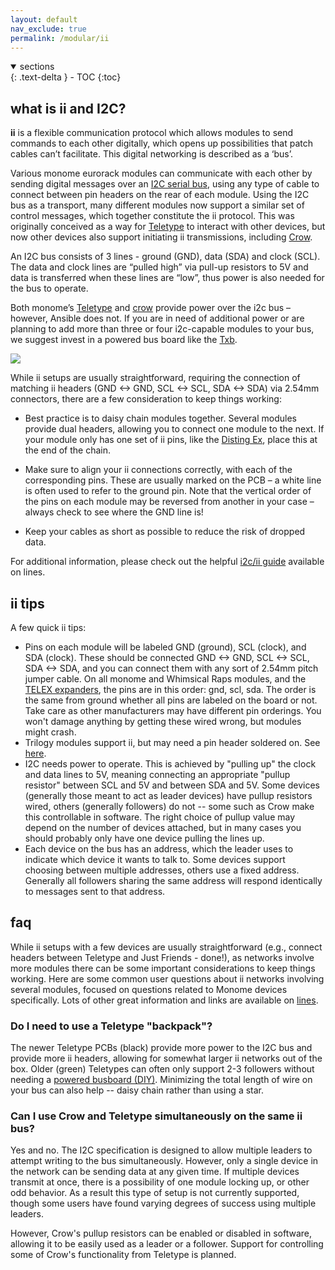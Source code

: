 ```yaml
---
layout: default
nav_exclude: true
permalink: /modular/ii
---
```


<details open markdown="block">
  <summary>
    sections
  </summary>
  {: .text-delta }
- TOC
{:toc}
</details>

##  what is ii and I2C?

**ii** is a flexible communication protocol which
allows modules to send commands to each other digitally, which opens up
possibilities that patch cables can’t facilitate. This digital networking is
described as a ‘bus’.

Various monome eurorack modules can communicate with each other by sending digital messages over an [I2C serial bus](https://en.wikipedia.org/wiki/I%C2%B2C), using any type of cable to connect between pin headers on the rear of each module. Using the I2C bus as a transport, many different modules now support a similar set of control messages, which together constitute the ii protocol. This was originally conceived as a way for [Teletype](/docs/modular/teletype) to interact with other devices, but now other devices also support initiating ii transmissions, including [Crow](/docs/crow).

An I2C bus consists of 3 lines - ground (GND), data (SDA) and clock (SCL).
The data and clock lines are “pulled high” via pull-up resistors to 5V and
data is transferred when these lines are “low”, thus power is also needed
for the bus to operate.

Both monome’s [Teletype](/docs/teletype) and [crow](/docs/crow) provide power
over the i2c bus – however, Ansible does not. If you are in need of additional
power or are planning to add more than three or four i2c-capable modules to your
bus, we suggest invest in a powered bus board like the [Txb](https://store.bpcmusic.com/products/telexb).

![](../images/ii_overview.png)

While ii setups are usually straightforward, requiring the connection of
matching ii headers (GND <-> GND, SCL <-> SCL, SDA <-> SDA) via 2.54mm
connectors, there are a few consideration to keep things working:

* Best practice is to daisy chain modules together. Several modules provide dual
headers, allowing you to connect one module to the next. If your module only has
one set of ii pins, like the [Disting Ex](https://www.expert-sleepers.co.uk/distingEX.html),
place this at the end of the chain.

* Make sure to align your ii connections correctly, with each of the corresponding
pins. These are usually marked on the PCB – a white line is often used to refer
to the ground pin. Note that the vertical order of the pins on each module may
be reversed from another in your case – always check to see where the GND line is!

* Keep your cables as short as possible to reduce the risk of dropped data.

For additional information, please check out the helpful [i2c/ii guide](https://llllllll.co/t/a-users-guide-to-i2c/19219) available on lines.

## ii tips

A few quick ii tips:

* Pins on each module will be labeled GND (ground), SCL (clock), and SDA (clock). These should be connected GND <-> GND, SCL <-> SCL, SDA <-> SDA,
and you can connect them with any sort of 2.54mm pitch jumper cable. On all monome and Whimsical Raps modules, and the [TELEX expanders](https://github.com/bpcmusic/telex/), the pins are in this order: gnd, scl, sda. The order is the same from ground whether all pins are labeled on the board or not.  
Take care as other manufacturers may have different pin orderings. You won't damage anything by getting these wired wrong, but modules might crash.
* Trilogy modules support ii, but may need a pin header soldered on. See [here](/docs/modular/iiheader).
* I2C needs power to operate. This is achieved by "pulling up" the clock and data lines to 5V, meaning connecting an appropriate "pullup resistor" between SCL and 5V and between SDA and 5V. Some devices (generally those meant to act as leader devices) have pullup resistors wired, others (generally followers) do not -- some such as Crow make this controllable in software. The right choice of pullup value may depend on the number of devices attached, but in many cases you should probably only have one device pulling the lines up.
* Each device on the bus has an address, which the leader uses to indicate which device it wants to talk to. Some devices support choosing between multiple addresses, others use a fixed address. Generally all followers sharing the same address will respond identically to messages sent to that address.

## faq

While ii setups with a few devices are usually
straightforward (e.g., connect headers between Teletype and Just
Friends - done!), as networks involve more modules there can be some
important considerations to keep things working. Here are some common
user questions about ii networks involving several modules, focused on
questions related to Monome devices specifically.  Lots of other great
information and links are available on
[lines](https://llllllll.co/t/a-users-guide-to-i2c/19219).

### Do I need to use a Teletype "backpack"?

The newer Teletype PCBs (black) provide more power to the I2C bus and
provide more ii headers, allowing for somewhat larger ii networks out
of the box. Older (green) Teletypes can often only support 2-3
followers without needing a [powered busboard
(DIY)](https://llllllll.co/t/teletype-busboard/9579). Minimizing the
total length of wire on your bus can also help -- daisy chain rather
than using a star.

### Can I use Crow and Teletype simultaneously on the same ii bus?

Yes and no. The I2C specification is designed to allow multiple
leaders to attempt writing to the bus simultaneously. However, only a
single device in the network can be sending data at any given time. If
multiple devices transmit at once, there is a possibility of one
module locking up, or other odd behavior. As a result this type of
setup is not currently supported, though some users have found varying
degrees of success using multiple leaders.

However, Crow's pullup resistors can be enabled or disabled in software,
allowing it to be easily used as a leader or a follower. Support for
controlling some of Crow's functionality from Teletype is planned.
